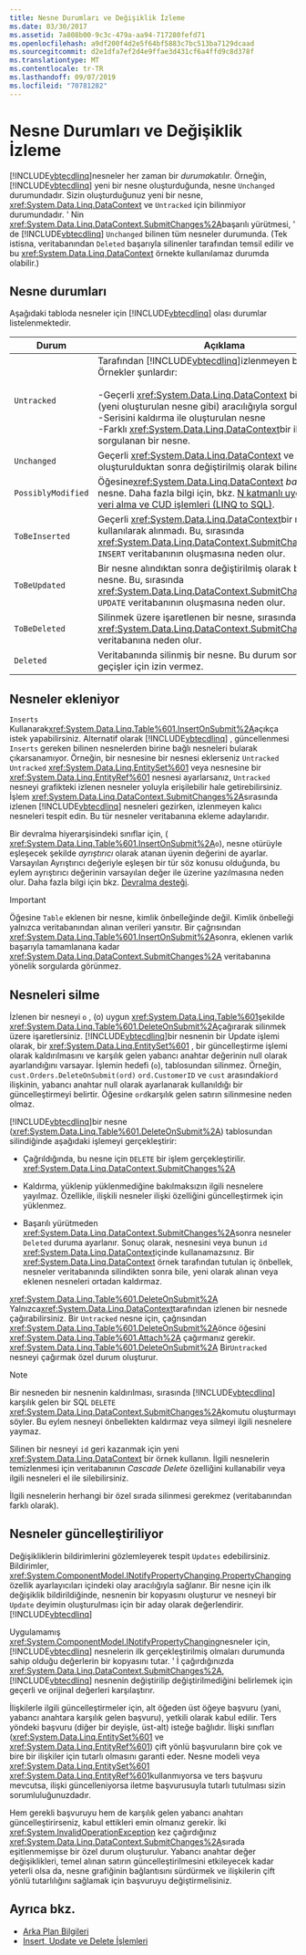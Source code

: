 ```yaml
---
title: Nesne Durumları ve Değişiklik İzleme
ms.date: 03/30/2017
ms.assetid: 7a808b00-9c3c-479a-aa94-717280fefd71
ms.openlocfilehash: a9df200f4d2e5f64bf5883c7bc513ba7129dcaad
ms.sourcegitcommit: d2e1dfa7ef2d4e9ffae3d431cf6a4ffd9c8d378f
ms.translationtype: MT
ms.contentlocale: tr-TR
ms.lasthandoff: 09/07/2019
ms.locfileid: "70781282"
---
```

# <a name="object-states-and-change-tracking"></a>Nesne Durumları ve Değişiklik İzleme

[!INCLUDE[vbtecdlinq](../../../../../../includes/vbtecdlinq-md.md)]nesneler her zaman bir *duruma*katılır. Örneğin, [!INCLUDE[vbtecdlinq](../../../../../../includes/vbtecdlinq-md.md)] yeni bir nesne oluşturduğunda, nesne `Unchanged` durumundadır. Sizin oluşturduğunuz yeni bir nesne, <xref:System.Data.Linq.DataContext> ve `Untracked` için bilinmiyor durumundadır. ' Nin <xref:System.Data.Linq.DataContext.SubmitChanges%2A>başarılı yürütmesi, ' de [!INCLUDE[vbtecdlinq](../../../../../../includes/vbtecdlinq-md.md)] `Unchanged` bilinen tüm nesneler durumunda. (Tek istisna, veritabanından `Deleted` başarıyla silinenler tarafından temsil edilir ve bu <xref:System.Data.Linq.DataContext> örnekte kullanılamaz durumda olabilir.)

## <a name="object-states"></a>Nesne durumları

Aşağıdaki tabloda nesneler için [!INCLUDE[vbtecdlinq](../../../../../../includes/vbtecdlinq-md.md)] olası durumlar listelenmektedir.

|Durum|Açıklama|
|-----------|-----------------|
|`Untracked`|Tarafından [!INCLUDE[vbtecdlinq](../../../../../../includes/vbtecdlinq-md.md)]izlenmeyen bir nesne. Örnekler şunlardır:<br /><br /> -Geçerli <xref:System.Data.Linq.DataContext> bir nesne (yeni oluşturulan nesne gibi) aracılığıyla sorgulanmadı.<br />-Serisini kaldırma ile oluşturulan nesne<br />-Farklı <xref:System.Data.Linq.DataContext>bir ile sorgulanan bir nesne.|
|`Unchanged`|Geçerli <xref:System.Data.Linq.DataContext> ve oluşturulduktan sonra değiştirilmiş olarak bilinen bir nesne.|
|`PossiblyModified`|Öğesine<xref:System.Data.Linq.DataContext> *bağlı* bir nesne. Daha fazla bilgi için, bkz. [N katmanlı uygulamalarda veri alma ve CUD işlemleri (LINQ to SQL)](data-retrieval-and-cud-operations-in-n-tier-applications.md).|
|`ToBeInserted`|Geçerli <xref:System.Data.Linq.DataContext>bir nesne kullanılarak alınmadı. Bu, sırasında <xref:System.Data.Linq.DataContext.SubmitChanges%2A>bir `INSERT` veritabanının oluşmasına neden olur.|
|`ToBeUpdated`|Bir nesne alındıktan sonra değiştirilmiş olarak bilinen bir nesne. Bu, sırasında <xref:System.Data.Linq.DataContext.SubmitChanges%2A>bir `UPDATE` veritabanının oluşmasına neden olur.|
|`ToBeDeleted`|Silinmek üzere işaretlenen bir nesne, sırasında `DELETE` <xref:System.Data.Linq.DataContext.SubmitChanges%2A>bir veritabanına neden olur.|
|`Deleted`|Veritabanında silinmiş bir nesne. Bu durum sondur ve ek geçişler için izin vermez.|

## <a name="inserting-objects"></a>Nesneler ekleniyor

`Inserts` Kullanarak<xref:System.Data.Linq.Table%601.InsertOnSubmit%2A>açıkça istek yapabilirsiniz. Alternatif olarak [!INCLUDE[vbtecdlinq](../../../../../../includes/vbtecdlinq-md.md)] , güncellenmesi `Inserts` gereken bilinen nesnelerden birine bağlı nesneleri bularak çıkarsanamıyor. Örneğin, bir nesnesine bir nesnesi eklerseniz `Untracked` `Untracked` <xref:System.Data.Linq.EntitySet%601> veya nesnesine bir <xref:System.Data.Linq.EntityRef%601> nesnesi ayarlarsanız, `Untracked` nesneyi grafikteki izlenen nesneler yoluyla erişilebilir hale getirebilirsiniz. İşlem <xref:System.Data.Linq.DataContext.SubmitChanges%2A>sırasında izlenen [!INCLUDE[vbtecdlinq](../../../../../../includes/vbtecdlinq-md.md)] nesneleri gezirken, izlenmeyen kalıcı nesneleri tespit edin. Bu tür nesneler veritabanına ekleme adaylarıdır.

Bir devralma hiyerarşisindeki sınıflar için, ( <xref:System.Data.Linq.Table%601.InsertOnSubmit%2A>`o`), nesne `o`türüyle eşleşecek şekilde *ayrıştırıcı* olarak atanan üyenin değerini de ayarlar. Varsayılan Ayrıştırıcı değeriyle eşleşen bir tür söz konusu olduğunda, bu eylem ayrıştırıcı değerinin varsayılan değer ile üzerine yazılmasına neden olur. Daha fazla bilgi için bkz. [Devralma desteği](inheritance-support.md).

> [!IMPORTANT]
> Öğesine `Table` eklenen bir nesne, kimlik önbelleğinde değil. Kimlik önbelleği yalnızca veritabanından alınan verileri yansıtır. Bir çağrısından <xref:System.Data.Linq.Table%601.InsertOnSubmit%2A>sonra, eklenen varlık başarıyla tamamlanana kadar <xref:System.Data.Linq.DataContext.SubmitChanges%2A> veritabanına yönelik sorgularda görünmez.

## <a name="deleting-objects"></a>Nesneleri silme

İzlenen bir nesneyi `o` , (o) uygun <xref:System.Data.Linq.Table%601>şekilde <xref:System.Data.Linq.Table%601.DeleteOnSubmit%2A>çağırarak silinmek üzere işaretlersiniz. [!INCLUDE[vbtecdlinq](../../../../../../includes/vbtecdlinq-md.md)]bir nesnenin bir Update işlemi olarak, bir <xref:System.Data.Linq.EntitySet%601> , bir güncelleştirme işlemi olarak kaldırılmasını ve karşılık gelen yabancı anahtar değerinin null olarak ayarlandığını varsayar. İşlemin hedefi (`o`), tablosundan silinmez. Örneğin, `cust.Orders.DeleteOnSubmit(ord)` `ord.CustomerID` ve `cust` arasındaki`ord` ilişkinin, yabancı anahtar null olarak ayarlanarak kullanıldığı bir güncelleştirmeyi belirtir. Öğesine `ord`karşılık gelen satırın silinmesine neden olmaz.

[!INCLUDE[vbtecdlinq](../../../../../../includes/vbtecdlinq-md.md)]bir nesne (<xref:System.Data.Linq.Table%601.DeleteOnSubmit%2A>) tablosundan silindiğinde aşağıdaki işlemeyi gerçekleştirir:

- Çağrıldığında, bu nesne için `DELETE` bir işlem gerçekleştirilir. <xref:System.Data.Linq.DataContext.SubmitChanges%2A>

- Kaldırma, yüklenip yüklenmediğine bakılmaksızın ilgili nesnelere yayılmaz. Özellikle, ilişkili nesneler ilişki özelliğini güncelleştirmek için yüklenmez.

- Başarılı yürütmeden <xref:System.Data.Linq.DataContext.SubmitChanges%2A>sonra nesneler `Deleted` duruma ayarlanır. Sonuç olarak, nesnesini veya bunun `id` <xref:System.Data.Linq.DataContext>içinde kullanamazsınız. Bir <xref:System.Data.Linq.DataContext> örnek tarafından tutulan iç önbellek, nesneler veritabanında silindikten sonra bile, yeni olarak alınan veya eklenen nesneleri ortadan kaldırmaz.

<xref:System.Data.Linq.Table%601.DeleteOnSubmit%2A> Yalnızca<xref:System.Data.Linq.DataContext>tarafından izlenen bir nesnede çağırabilirsiniz. Bir `Untracked` nesne için, çağrısından <xref:System.Data.Linq.Table%601.DeleteOnSubmit%2A>önce öğesini <xref:System.Data.Linq.Table%601.Attach%2A> çağırmanız gerekir. <xref:System.Data.Linq.Table%601.DeleteOnSubmit%2A> Bir`Untracked` nesneyi çağırmak özel durum oluşturur.

> [!NOTE]
> Bir nesneden bir nesnenin kaldırılması, sırasında [!INCLUDE[vbtecdlinq](../../../../../../includes/vbtecdlinq-md.md)] karşılık gelen bir SQL `DELETE` <xref:System.Data.Linq.DataContext.SubmitChanges%2A>komutu oluşturmayı söyler. Bu eylem nesneyi önbellekten kaldırmaz veya silmeyi ilgili nesnelere yaymaz.
>
> Silinen bir nesneyi `id` geri kazanmak için yeni <xref:System.Data.Linq.DataContext> bir örnek kullanın. İlgili nesnelerin temizlenmesi için veritabanının *Cascade Delete* özelliğini kullanabilir veya ilgili nesneleri el ile silebilirsiniz.
>
> İlgili nesnelerin herhangi bir özel sırada silinmesi gerekmez (veritabanından farklı olarak).

## <a name="updating-objects"></a>Nesneler güncelleştiriliyor

Değişikliklerin bildirimlerini gözlemleyerek tespit `Updates` edebilirsiniz. Bildirimler, <xref:System.ComponentModel.INotifyPropertyChanging.PropertyChanging> özellik ayarlayıcıları içindeki olay aracılığıyla sağlanır. Bir nesne için ilk değişiklik bildirildiğinde, nesnenin bir kopyasını oluşturur ve nesneyi bir `Update` deyimin oluşturulması için bir aday olarak değerlendirir. [!INCLUDE[vbtecdlinq](../../../../../../includes/vbtecdlinq-md.md)]

Uygulamamış <xref:System.ComponentModel.INotifyPropertyChanging>nesneler için, [!INCLUDE[vbtecdlinq](../../../../../../includes/vbtecdlinq-md.md)] nesnelerin ilk gerçekleştirilmiş olmaları durumunda sahip olduğu değerlerin bir kopyasını tutar. ' İ çağırdığınızda <xref:System.Data.Linq.DataContext.SubmitChanges%2A>, [!INCLUDE[vbtecdlinq](../../../../../../includes/vbtecdlinq-md.md)] nesnenin değiştirilip değiştirilmediğini belirlemek için geçerli ve orijinal değerleri karşılaştırır.

İlişkilerle ilgili güncelleştirmeler için, alt öğeden üst öğeye başvuru (yani, yabancı anahtara karşılık gelen başvuru), yetkili olarak kabul edilir. Ters yöndeki başvuru (diğer bir deyişle, üst-alt) isteğe bağlıdır. İlişki sınıfları (<xref:System.Data.Linq.EntitySet%601> ve <xref:System.Data.Linq.EntityRef%601>) çift yönlü başvuruların bire çok ve bire bir ilişkiler için tutarlı olmasını garanti eder. Nesne modeli veya <xref:System.Data.Linq.EntitySet%601> <xref:System.Data.Linq.EntityRef%601>kullanmıyorsa ve ters başvuru mevcutsa, ilişki güncelleniyorsa iletme başvurusuyla tutarlı tutulması sizin sorumluluğunuzdadır.

Hem gerekli başvuruyu hem de karşılık gelen yabancı anahtarı güncelleştirirseniz, kabul ettikleri emin olmanız gerekir. İki <xref:System.InvalidOperationException> kez çağırdığınız <xref:System.Data.Linq.DataContext.SubmitChanges%2A>sırada eşitlenmemişse bir özel durum oluşturulur. Yabancı anahtar değer değişiklikleri, temel alınan satırın güncelleştirilmesini etkileyecek kadar yeterli olsa da, nesne grafiğinin bağlantısını sürdürmek ve ilişkilerin çift yönlü tutarlılığını sağlamak için başvuruyu değiştirmelisiniz.

## <a name="see-also"></a>Ayrıca bkz.

- [Arka Plan Bilgileri](background-information.md)
- [Insert, Update ve Delete İşlemleri](insert-update-and-delete-operations.md)
